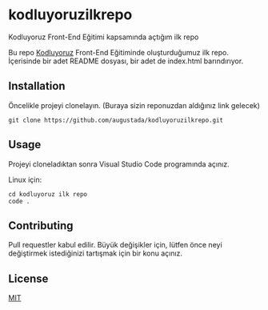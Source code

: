 # kodluyoruzilkrepo
Kodluyoruz Front-End Eğitimi kapsamında açtığım ilk repo

Bu repo [Kodluyoruz](https://www.kodluyoruz.org) Front-End Eğitiminde oluşturduğumuz ilk repo. İçerisinde bir adet README dosyası, bir adet de index.html barındırıyor.


## Installation

Öncelikle projeyi clonelayın. (Buraya sizin reponuzdan aldığınız link gelecek)

```
git clone https://github.com/augustada/kodluyoruzilkrepo.git

```

## Usage

Projeyi cloneladıktan sonra Visual Studio Code programında açınız.

Linux için:

```
cd kodluyoruz ilk repo
code .
```

## Contributing

Pull requestler kabul edilir. Büyük değişikler için, lütfen önce neyi değiştirmek istediğinizi tartışmak için bir konu açınız.

## License

[MIT]()